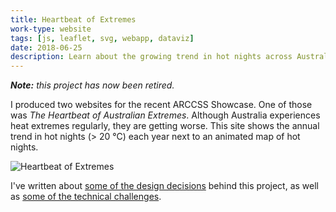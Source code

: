 ```yaml
---
title: Heartbeat of Extremes
work-type: website
tags: [js, leaflet, svg, webapp, dataviz]
date: 2018-06-25
description: Learn about the growing trend in hot nights across Australia.
---
```

_**Note:** this project has now been retired._

I produced two websites for the recent ARCCSS Showcase. One of those was _The Heartbeat of Australian Extremes_. Although Australia experiences heat extremes regularly, they are getting worse. This site shows the annual trend in hot nights (> 20 °C) each year next to an animated map of hot nights.

![Heartbeat of Extremes](/images/heartbeat-extremes.gif)

I've written about [some of the design decisions](http://climateextremes.org.au/arccss-showcase-projects/) behind this project, as well as [some of the technical challenges](https://medium.com/@jamesgoldie/challenges-visualising-climate-extremes-with-leaflet-7a407162d75f).
